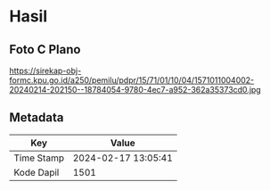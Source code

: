 # Hasil

## Foto C Plano

https://sirekap-obj-formc.kpu.go.id/a250/pemilu/pdpr/15/71/01/10/04/1571011004002-20240214-202150--18784054-9780-4ec7-a952-362a35373cd0.jpg


## Metadata

| Key        | Value               |
| ---------- | ------------------- |
| Time Stamp | 2024-02-17 13:05:41 |
| Kode Dapil | 1501                |



